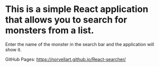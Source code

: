 # This is a simple React application that allows you to search for monsters from a list.

Enter the name of the monster in the search bar and the application will show it.

GitHub Pages: https://norvellart.github.io/React-searcher/
